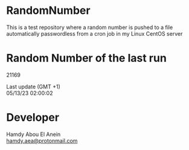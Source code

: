 # RandomNumber    
This is a test repository where a random number is pushed to a file automatically passwordless from a cron job in my Linux CentOS server    
# Random Number of the last run   
21169
      
Last update (GMT +1)    
05/13/23 02:00:02
# Developer    
Hamdy Abou El Anein   
hamdy.aea@protonmail.com
